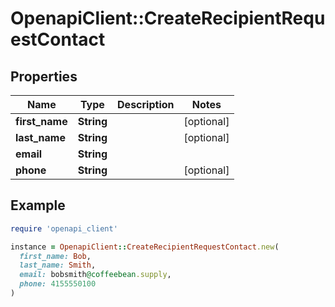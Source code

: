 # OpenapiClient::CreateRecipientRequestContact

## Properties

| Name | Type | Description | Notes |
| ---- | ---- | ----------- | ----- |
| **first_name** | **String** |  | [optional] |
| **last_name** | **String** |  | [optional] |
| **email** | **String** |  |  |
| **phone** | **String** |  | [optional] |

## Example

```ruby
require 'openapi_client'

instance = OpenapiClient::CreateRecipientRequestContact.new(
  first_name: Bob,
  last_name: Smith,
  email: bobsmith@coffeebean.supply,
  phone: 4155550100
)
```

